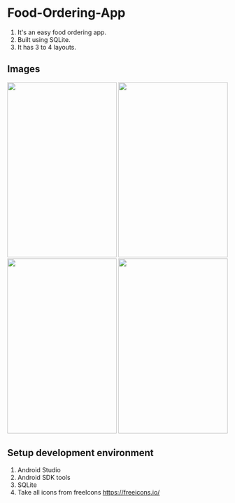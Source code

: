 # Food-Ordering-App

1. It's an easy food ordering app.
2. Built using SQLite.
3. It has 3 to 4 layouts.

## Images 

<img src="https://user-images.githubusercontent.com/91366721/172000120-bf9198b4-f815-4bd1-981e-4a24e2b20003.jpeg" width="250" height="400" />  <img src="https://user-images.githubusercontent.com/91366721/172000240-f30878af-044c-4e5d-b6c6-043665f9fe57.jpeg" width="250" height="400" />  
<img src="https://user-images.githubusercontent.com/91366721/172019599-a5a40907-43c4-42b9-8d9b-6d8e125c2a85.jpeg" width="250" height="400" />   <img src="https://user-images.githubusercontent.com/91366721/172020332-bb674f39-4b82-4850-b11c-c1af08c1196e.jpeg" width="250" height="400" />   

## Setup development environment

1. Android Studio
2. Android SDK tools
3. SQLite
4. Take all icons from freeIcons https://freeicons.io/



